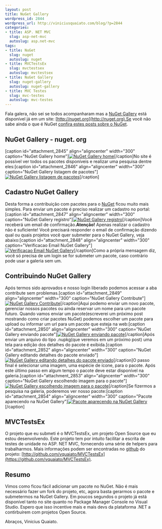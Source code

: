 ```yaml
--- 
layout: post
title: NuGet Gallery
wordpress_id: 2844
wordpress_url: http://viniciusquaiato.com/blog/?p=2844
categories: 
- title: ASP. NET MVC
  slug: asp-net-mvc
  autoslug: asp.net-mvc
tags: 
- title: NuGet
  slug: nuget
  autoslug: nuget
- title: MVCTestsEx
  slug: mvctestsex
  autoslug: mvctestsex
- title: NuGet Gallery
  slug: nuget-gallery
  autoslug: nuget-gallery
- title: MVC Testes
  slug: mvc-testes
  autoslug: mvc-testes
---
```

Fala galera, não sei se todos acompanharam mas a [NuGet Gallery](http://nuget.org) está disponível já em um site: [http://nuget.org](http://nuget.org).Se você não sabe ainda o que é NuGet [confira estes posts sobre o NuGet](http://viniciusquaiato.com/blog/tag/nuget/).

## NuGet Gallery - nuget. org 
[caption id="attachment_2845" align="aligncenter" width="300" caption="NuGet Gallery home"][![NuGet Gallery home](http://viniciusquaiato.com/images_posts/NuGet-Gallery-home-300x223.png "NuGet Gallery home")](http://viniciusquaiato.com/images_posts/NuGet-Gallery-home.png)[/caption]No site é possível ver todos os pacotes disponíveis e realizar uma pesquisa dentre eles:[caption id="attachment_2846" align="aligncenter" width="300" caption="NuGet Gallery listagem de pacotes"][![NuGet Gallery listagem de pacotes](http://viniciusquaiato.com/images_posts/Listagem-pacotes-300x223.png "NuGet Gallery listagem de pacotes")](http://viniciusquaiato.com/images_posts/Listagem-pacotes.png)[/caption]

## Cadastro NuGet Gallery
Desta forma a contribuição com pacotes para o [NuGet](http://nuget.codeplex.com) ficou muito mais simples. Para enviar um pacote é preciso realizar um cadastro no portal:[caption id="attachment_2847" align="aligncenter" width="300" caption="NuGet Gallery registro"][![NuGet Gallery registro](http://viniciusquaiato.com/images_posts/NuGet-Gallery-registro-300x223.png "NuGet Gallery registro")](http://viniciusquaiato.com/images_posts/NuGet-Gallery-registro.png)[/caption]Você receberá um email de confirmação.**Atenção!** Apenas realizar o cadastro não é suficiente! Você precisará responder o email de confirmação dizendo qual ou quais projetos você quer submeter para o NuGet Gallery, veja abaixo:[caption id="attachment_2848" align="aligncenter" width="300" caption="Verificacao Email NuGet Gallery"][![Verificacao Email NuGet Gallery](http://viniciusquaiato.com/images_posts/Verificacao-Email-300x166.png "Verificacao Email NuGet Gallery")](http://viniciusquaiato.com/images_posts/Verificacao-Email.png)[/caption]Como a própria mensagem diz, você só precisa de um login se for submeter um pacote, caso contrário pode usar a galeria sem um.

## Contribuindo NuGet Gallery
Após termos sido aprovados e nosso login liberado podemos acessar a aba contribute sem problemas.[caption id="attachment_2849" align="aligncenter" width="300" caption="NuGet Gallery Contribute"][![NuGet Gallery Contribute](http://viniciusquaiato.com/images_posts/NuGet-Gallery-Contribute-300x208.png "NuGet Gallery Contribute")](http://viniciusquaiato.com/images_posts/NuGet-Gallery-Contribute.png)[/caption]Aqui podemo enviar um novo pacote, gerenciar nossos pacotes ou ainda reservar um nome para um pacote futuro. Quando vamos enviar um pacote(escreverei um próximo post mostrando como criar pacotes NuGet) podemos escolher um pacote para upload ou informar um url para um pacote que esteja na web:[caption id="attachment_2850" align="aligncenter" width="300" caption="NuGet Gallery enviando pacote"][![NuGet Gallery enviando pacote](http://viniciusquaiato.com/images_posts/NuGet-Gallery-enviando-pacote-300x208.png "NuGet Gallery enviando pacote")](http://viniciusquaiato.com/images_posts/NuGet-Gallery-enviando-pacote.png)[/caption]Após enviar um arquivo do tipo .nupkg(que veremos em um próximo post) uma tela para edição dos detalhes do pacote é exibida.[caption id="attachment_2852" align="aligncenter" width="300" caption="NuGet Gallery editando detalhes do pacote enviado"][![NuGet Gallery editando detalhes do pacote enviado](http://viniciusquaiato.com/images_posts/NuGet-Gallery-editando-detalhes-do-pacote-enviado-300x208.png "NuGet Gallery editando detalhes do pacote enviado")](http://viniciusquaiato.com/images_posts/NuGet-Gallery-editando-detalhes-do-pacote-enviado.png)[/caption]O passo final é selecionar uma imagem, uma espécie de ícone, para o pacote. Após este último passo em algum tempo o pacote deve estar disponível na galeria.[caption id="attachment_2853" align="aligncenter" width="300" caption="NuGet Gallery escolhendo imagem para o pacote"][![NuGet Gallery escolhendo imagem para o pacote](http://viniciusquaiato.com/images_posts/NuGet-Gallery-escolhendo-imagem-para-o-pacote-300x208.png "NuGet Gallery escolhendo imagem para o pacote")](http://viniciusquaiato.com/images_posts/NuGet-Gallery-escolhendo-imagem-para-o-pacote.png)[/caption]Se fizermos a pesquisa na galeria, poderemos ver nosso pacote:[caption id="attachment_2854" align="aligncenter" width="300" caption="Pacote aparecendo na NuGet Gallery"][![Pacote aparecendo na NuGet Gallery](http://viniciusquaiato.com/images_posts/Pacote-aparecendo-na-NuGet-Gallery-300x208.png "Pacote aparecendo na NuGet Gallery")](http://viniciusquaiato.com/images_posts/Pacote-aparecendo-na-NuGet-Gallery.png)[/caption]

## MVCTestsEx
O projeto que eu submeti é o MVCTestsEx, um projeto Open Source que eu estou desenvolvendo. Este projeto tem por intuito facilitar a escrita de testes de unidade no ASP. NET MVC, fornecendo uma série de helpers para trabalharmos. Mais informações podem ser encontradas no [github](http://github.com) do projeto: [http://github.com/vquaiato/MVCTestsEx](https://github.com/vquaiato/MVCTestsEx).

## Resumo
Vimos como ficou fácil adicionar um pacote no NuGet. Não é mais necessário fazer um fork do projeto, etc, agora basta gerarmos o pacote e submetermos na NuGet Gallery. Em poucos segundos o projeto já está disponível tanto no site quanto no Package Manager Console no Visual Studio. Espero que isso incentive mais e mais devs da plataforma .NET a contirbuírem com projetos Open Source.

Abraços,
Vinicius Quaiato.
